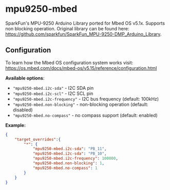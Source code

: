# mpu9250-mbed

SparkFun's MPU-9250 Arduino Library ported for Mbed OS v5.1x. Supports non blocking operation. Original library can be found here: https://github.com/sparkfun/SparkFun_MPU-9250-DMP_Arduino_Library.

## Configuration

To learn how the Mbed OS configuration system works visit: https://os.mbed.com/docs/mbed-os/v5.15/reference/configuration.html

**Available options**:

* `"mpu9250-mbed.i2c-sda"` - I2C SDA pin
* `"mpu9250-mbed.i2c-scl"` - I2C SCL pin
* `"mpu9250-mbed.i2c-frequency"` - I2C bus frequency (default: 100kHz)
* `"mpu9250-mbed.non-blocking"` - non-blocking operation (default: disabled)
* `"mpu9250-mbed.no-compass"` - no compass support (default: enabled) 

**Example:**

```json
{
    "target_overrides":{
        "*": {
            "mpu9250-mbed.i2c-sda": "PB_11",
            "mpu9250-mbed.i2c-sda": "PB_10",
            "mpu9250-mbed.i2c-frequency": 100000,
            "mpu9250-mbed.non-blocking": 1,
            "mpu9250-mbed.no-compass": 1
        }
    }
}
```